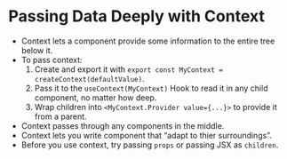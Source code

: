 # Passing Data Deeply with Context
- Context lets a component provide some information to the entire tree below it.
- To pass context:
  1. Create and export it with `export const MyContext = createContext(defaultValue)`.
  2. Pass it to the `useContext(MyContext)` Hook to read it in any child component, no matter how deep.
  3. Wrap children into `<MyContext.Provider value={...}>` to provide it from a parent.
- Context passes through any components in the middle.
- Context lets you write component that “adapt to thier surroundings”.
- Before you use context, try passing `props` or passing JSX as `children`.